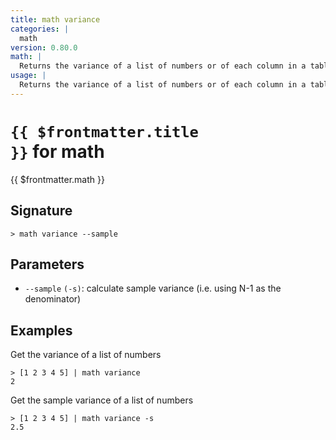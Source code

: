 ```yaml
---
title: math variance
categories: |
  math
version: 0.80.0
math: |
  Returns the variance of a list of numbers or of each column in a table.
usage: |
  Returns the variance of a list of numbers or of each column in a table.
---
```


# <code>{{ $frontmatter.title }}</code> for math

<div class='command-title'>{{ $frontmatter.math }}</div>

## Signature

```> math variance --sample```

## Parameters

 -  `--sample` `(-s)`: calculate sample variance (i.e. using N-1 as the denominator)

## Examples

Get the variance of a list of numbers
```shell
> [1 2 3 4 5] | math variance
2
```

Get the sample variance of a list of numbers
```shell
> [1 2 3 4 5] | math variance -s
2.5
```
